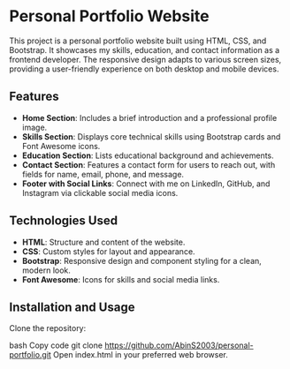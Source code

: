 # Personal Portfolio Website
This project is a personal portfolio website built using HTML, CSS, and Bootstrap. It showcases my skills, education, and contact information as a frontend developer. The responsive design adapts to various screen sizes, providing a user-friendly experience on both desktop and mobile devices.

## Features
* **Home Section**: Includes a brief introduction and a professional profile image.
* **Skills Section**: Displays core technical skills using Bootstrap cards and Font Awesome icons.
* **Education Section**: Lists educational background and achievements.
* **Contact Section**: Features a contact form for users to reach out, with fields for name, email, phone, and message.
* **Footer with Social Links**: Connect with me on LinkedIn, GitHub, and Instagram via clickable social media icons.

## Technologies Used
- **HTML**: Structure and content of the website.
- **CSS**: Custom styles for layout and appearance.
- **Bootstrap**: Responsive design and component styling for a clean, modern look.
- **Font Awesome**: Icons for skills and social media links.

## Installation and Usage
Clone the repository:

bash
Copy code
git clone https://github.com/AbinS2003/personal-portfolio.git
Open index.html in your preferred web browser.


